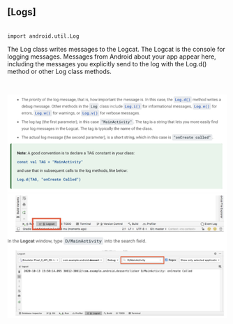 ## [Logs]

```

import android.util.Log

```

The Log class writes messages to the Logcat. The Logcat is the console for logging messages. Messages from Android about your app appear here, including the messages you explicitly send to the log with the Log.d() method or other Log class methods.


<br>

![img](2.png)
![img](3.png)

<br>

